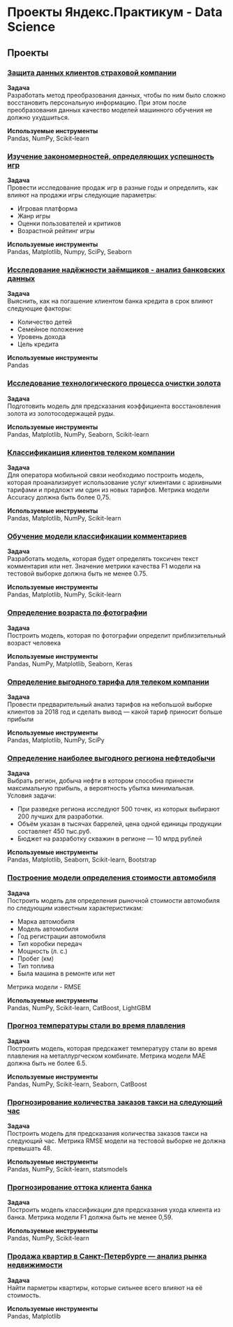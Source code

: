 # Проекты Яндекс.Практикум - Data Science

## Проекты

### [Защита данных клиентов страховой компании](https://github.com/Chap88/Practicum/tree/1884c51724fc49449ae2106a25b727e0f16e41c0/%D0%97%D0%B0%D1%89%D0%B8%D1%82%D0%B0%20%D0%B4%D0%B0%D0%BD%D0%BD%D1%8B%D1%85%20%D0%BA%D0%BB%D0%B8%D0%B5%D0%BD%D1%82%D0%BE%D0%B2%20%D1%81%D1%82%D1%80%D0%B0%D1%85%D0%BE%D0%B2%D0%BE%D0%B9%20%D0%BA%D0%BE%D0%BC%D0%BF%D0%B0%D0%BD%D0%B8%D0%B8)
**Задача**<br>
Разработать метод преобразования данных, чтобы по ним было сложно восстановить персональную информацию. При этом после преобразования данных качество моделей машинного обучения не должно ухудшиться.

**Используемые инструменты**<br>
Pandas, NumPy, Scikit-learn

### [Изучение закономерностей, определяющих успешность игр](https://github.com/Chap88/Practicum/tree/6229a7462bbc8315711df36e3e3956962c9521c5/%D0%98%D0%B7%D1%83%D1%87%D0%B5%D0%BD%D0%B8%D0%B5%20%D0%B7%D0%B0%D0%BA%D0%BE%D0%BD%D0%BE%D0%BC%D0%B5%D1%80%D0%BD%D0%BE%D1%81%D1%82%D0%B5%D0%B9%2C%20%D0%BE%D0%BF%D1%80%D0%B5%D0%B4%D0%B5%D0%BB%D1%8F%D1%8E%D1%89%D0%B8%D1%85%20%D1%83%D1%81%D0%BF%D0%B5%D1%88%D0%BD%D0%BE%D1%81%D1%82%D1%8C%20%D0%B8%D0%B3%D1%80)
**Задача**<br>
Провести исследование продаж игр в разные годы и определить, как влияют на продажи игры следующие параметры:
- Игровая платформа
- Жанр игры
- Оценки пользователей и критиков
- Возрастной рейтинг игры

**Используемые инструменты**<br>
Pandas, Matplotlib, Numpy, SciPy, Seaborn

### [Исследование надёжности заёмщиков - анализ банковских данных](https://github.com/Chap88/Practicum/tree/2df776053d52f91dad17f6a643613b77db426249/%D0%98%D1%81%D1%81%D0%BB%D0%B5%D0%B4%D0%BE%D0%B2%D0%B0%D0%BD%D0%B8%D0%B5%20%D0%BD%D0%B0%D0%B4%D1%91%D0%B6%D0%BD%D0%BE%D1%81%D1%82%D0%B8%20%D0%B7%D0%B0%D1%91%D0%BC%D1%89%D0%B8%D0%BA%D0%BE%D0%B2%20-%20%D0%B0%D0%BD%D0%B0%D0%BB%D0%B8%D0%B7%20%D0%B1%D0%B0%D0%BD%D0%BA%D0%BE%D0%B2%D1%81%D0%BA%D0%B8%D1%85%20%D0%B4%D0%B0%D0%BD%D0%BD%D1%8B%D1%85)
**Задача**<br>
Выяснить, как на погашение клиентом банка кредита в срок влияют следующие факторы:
- Количество детей
- Семейное положение
- Уровень дохода
- Цель кредита

**Используемые инструменты**<br>
Pandas

### [Исследование технологического процесса очистки золота](https://github.com/Chap88/Practicum/tree/fcb4c5230e75a19c45231537f4d7603d89cb5bb9/%D0%98%D1%81%D1%81%D0%BB%D0%B5%D0%B4%D0%BE%D0%B2%D0%B0%D0%BD%D0%B8%D0%B5%20%D1%82%D0%B5%D1%85%D0%BD%D0%BE%D0%BB%D0%BE%D0%B3%D0%B8%D1%87%D0%B5%D1%81%D0%BA%D0%BE%D0%B3%D0%BE%20%D0%BF%D1%80%D0%BE%D1%86%D0%B5%D1%81%D1%81%D0%B0%20%D0%BE%D1%87%D0%B8%D1%81%D1%82%D0%BA%D0%B8%20%D0%B7%D0%BE%D0%BB%D0%BE%D1%82%D0%B0)
**Задача**<br>
Подготовить модель для предсказания коэффициента восстановления золота из золотосодержащей руды.

**Используемые инструменты**<br>
Pandas, Matplotlib, NumPy, Seaborn, Scikit-learn

### [Классификаиция клиентов телеком компании](https://github.com/Chap88/Practicum/tree/3337ad35bdb0c5cfb879609464253df8fd5e93e5/%D0%9A%D0%BB%D0%B0%D1%81%D1%81%D0%B8%D1%84%D0%B8%D0%BA%D0%B0%D0%B8%D1%86%D0%B8%D1%8F%20%D0%BA%D0%BB%D0%B8%D0%B5%D0%BD%D1%82%D0%BE%D0%B2%20%D1%82%D0%B5%D0%BB%D0%B5%D0%BA%D0%BE%D0%BC%20%D0%BA%D0%BE%D0%BC%D0%BF%D0%B0%D0%BD%D0%B8%D0%B8)
**Задача**<br>
Для оператора мобильной связи необходимо построить модель, которая проанализирует использование услуг клиентами с архивными тарифами и предложт им один из новых тарифов. Метрика модели Accuracy должна быть более 0,75.

**Используемые инструменты**<br>
Pandas, Matplotlib, NumPy, Scikit-learn

### [Обучение модели классификации комментариев](https://github.com/Chap88/Practicum/tree/112b3e398bf7475e9431eed70163284b190f35e3/%D0%9E%D0%B1%D1%83%D1%87%D0%B5%D0%BD%D0%B8%D0%B5%20%D0%BC%D0%BE%D0%B4%D0%B5%D0%BB%D0%B8%20%D0%BA%D0%BB%D0%B0%D1%81%D1%81%D0%B8%D1%84%D0%B8%D0%BA%D0%B0%D1%86%D0%B8%D0%B8%20%D0%BA%D0%BE%D0%BC%D0%BC%D0%B5%D0%BD%D1%82%D0%B0%D1%80%D0%B8%D0%B5%D0%B2)
**Задача**<br>
Разработать модель, которая будет определять токсичен текст комментария или нет. Значение метрики качества F1 модели на тестовой выборке должна быть не менее 0.75.

**Используемые инструменты**<br>
Pandas, Matplotlib, NumPy, Scikit-learn

### [Определение возраста по фотографии](https://github.com/Chap88/Practicum/tree/b7794ecf858bdee23f3886d8d8228fdc6ac45328/%D0%9E%D0%BF%D1%80%D0%B5%D0%B4%D0%B5%D0%BB%D0%B5%D0%BD%D0%B8%D0%B5%20%D0%B2%D0%BE%D0%B7%D1%80%D0%B0%D1%81%D1%82%D0%B0%20%D0%BF%D0%BE%20%D1%84%D0%BE%D1%82%D0%BE%D0%B3%D1%80%D0%B0%D1%84%D0%B8%D0%B8)
**Задача**<br>
Построить модель, которая по фотографии определит приблизительный возраст человека

**Используемые инструменты**<br>
Pandas, NumPy, Matplotlib, Seaborn, Keras

### [Определение выгодного тарифа для телеком компании](https://github.com/Chap88/Practicum/tree/4cdd489bd19384a90eeef98b36f5bb7f1540a36d/%D0%9E%D0%BF%D1%80%D0%B5%D0%B4%D0%B5%D0%BB%D0%B5%D0%BD%D0%B8%D0%B5%20%D0%B2%D1%8B%D0%B3%D0%BE%D0%B4%D0%BD%D0%BE%D0%B3%D0%BE%20%D1%82%D0%B0%D1%80%D0%B8%D1%84%D0%B0%20%D0%B4%D0%BB%D1%8F%20%D1%82%D0%B5%D0%BB%D0%B5%D0%BA%D0%BE%D0%BC%20%D0%BA%D0%BE%D0%BC%D0%BF%D0%B0%D0%BD%D0%B8%D0%B8)
**Задача**<br>
Провести предварительный анализ тарифов на небольшой выборке клиентов за 2018 год и сделать вывод — какой тариф приносит больше прибыли

**Используемые инструменты**<br>
Pandas, Matplotlib, NumPy, SciPy

### [Определение наиболее выгодного региона нефтедобычи](https://github.com/Chap88/Practicum/tree/907882e190a7444dbd7bbb65f4df11d1fd0bee4e/%D0%9E%D0%BF%D1%80%D0%B5%D0%B4%D0%B5%D0%BB%D0%B5%D0%BD%D0%B8%D0%B5%20%D0%BD%D0%B0%D0%B8%D0%B1%D0%BE%D0%BB%D0%B5%D0%B5%20%D0%B2%D1%8B%D0%B3%D0%BE%D0%B4%D0%BD%D0%BE%D0%B3%D0%BE%20%D1%80%D0%B5%D0%B3%D0%B8%D0%BE%D0%BD%D0%B0%20%D0%BD%D0%B5%D1%84%D1%82%D0%B5%D0%B4%D0%BE%D0%B1%D1%8B%D1%87%D0%B8)
**Задача**<br>
Выбрать регион, добыча нефти в котором способна принести максимальную прибыль, а вероятность убытка минимальная.<br>
Условия задачи:
- При разведке региона исследуют 500 точек, из которых выбирают 200 лучших для разработки.
- Объём указан в тысячах баррелей, цена одной единицы продукции составляет 450 тыс.руб.
- Бюджет на разработку скважин в регионе — 10 млрд рублей

**Используемые инструменты**<br>
Pandas, Matplotlib, Seaborn, Scikit-learn, Bootstrap

### [Построение модели определения стоимости автомобиля](https://github.com/Chap88/Practicum/tree/907882e190a7444dbd7bbb65f4df11d1fd0bee4e/%D0%9F%D0%BE%D1%81%D1%82%D1%80%D0%BE%D0%B5%D0%BD%D0%B8%D0%B5%20%D0%BC%D0%BE%D0%B4%D0%B5%D0%BB%D0%B8%20%D0%BE%D0%BF%D1%80%D0%B5%D0%B4%D0%B5%D0%BB%D0%B5%D0%BD%D0%B8%D1%8F%20%D1%81%D1%82%D0%BE%D0%B8%D0%BC%D0%BE%D1%81%D1%82%D0%B8%20%D0%B0%D0%B2%D1%82%D0%BE%D0%BC%D0%BE%D0%B1%D0%B8%D0%BB%D1%8F)
**Задача**<br>
Построить модель для определения рыночной стоимости автомобиля по следующим известным характеристикам:
- Марка автомобиля
- Модель автомобиля
- Год регистрации автомобиля
- Тип коробки передач
- Мощность (л. с.)
- Пробег (км)
- Тип топлива
- Была машина в ремонте или нет

Метрика модели - RMSE

**Используемые инструменты**<br>
Pandas, NumPy, Scikit-learn, CatBoost, LightGBM

### [Прогноз температуры стали во время плавления](https://github.com/Chap88/Practicum/tree/907882e190a7444dbd7bbb65f4df11d1fd0bee4e/%D0%9F%D1%80%D0%BE%D0%B3%D0%BD%D0%BE%D0%B7%20%D1%82%D0%B5%D0%BC%D0%BF%D0%B5%D1%80%D0%B0%D1%82%D1%83%D1%80%D1%8B%20%D1%81%D1%82%D0%B0%D0%BB%D0%B8%20%D0%B2%D0%BE%20%D0%B2%D1%80%D0%B5%D0%BC%D1%8F%20%D0%BF%D0%BB%D0%B0%D0%B2%D0%BB%D0%B5%D0%BD%D0%B8%D1%8F)
**Задача**<br>
Построить модель, которая предскажет температуру стали во время плавления на металлургческом комбинате. Метрика модели MAE должна быть не более 6.5.

**Используемые инструменты**<br>
Pandas, NumPy, Scikit-learn, Seaborn, CatBoost

### [Прогнозирование количества заказов такси на следующий час](https://github.com/Chap88/Practicum/tree/907882e190a7444dbd7bbb65f4df11d1fd0bee4e/%D0%9F%D1%80%D0%BE%D0%B3%D0%BD%D0%BE%D0%B7%D0%B8%D1%80%D0%BE%D0%B2%D0%B0%D0%BD%D0%B8%D0%B5%20%D0%BA%D0%BE%D0%BB%D0%B8%D1%87%D0%B5%D1%81%D1%82%D0%B2%D0%B0%20%D0%B7%D0%B0%D0%BA%D0%B0%D0%B7%D0%BE%D0%B2%20%D1%82%D0%B0%D0%BA%D1%81%D0%B8%20%D0%BD%D0%B0%20%D1%81%D0%BB%D0%B5%D0%B4%D1%83%D1%8E%D1%89%D0%B8%D0%B9%20%D1%87%D0%B0%D1%81)
**Задача**<br>
Построить модель для предсказания количества заказов такси на следующий час. Метрика RMSE модели на тестовой выборке не должна превышать 48.

**Используемые инструменты**<br>
Pandas, NumPy, Scikit-learn, statsmodels

### [Прогнозирование оттока клиента банка](https://github.com/Chap88/Practicum/tree/907882e190a7444dbd7bbb65f4df11d1fd0bee4e/%D0%9F%D1%80%D0%BE%D0%B3%D0%BD%D0%BE%D0%B7%D0%B8%D1%80%D0%BE%D0%B2%D0%B0%D0%BD%D0%B8%D0%B5%20%D0%BE%D1%82%D1%82%D0%BE%D0%BA%D0%B0%20%D0%BA%D0%BB%D0%B8%D0%B5%D0%BD%D1%82%D0%B0%20%D0%B1%D0%B0%D0%BD%D0%BA%D0%B0)
**Задача**<br>
Построить модель классификации для предсказания ухода клиента из банка. Метрика модели F1 должна быть не менее 0,59.

**Используемые инструменты**<br>
Pandas, NumPy, Scikit-learn

### [Продажа квартир в Санкт-Петербурге — анализ рынка недвижимости](https://github.com/Chap88/Practicum/tree/907882e190a7444dbd7bbb65f4df11d1fd0bee4e/%D0%9F%D1%80%D0%BE%D0%B4%D0%B0%D0%B6%D0%B0%20%D0%BA%D0%B2%D0%B0%D1%80%D1%82%D0%B8%D1%80%20%D0%B2%20%D0%A1%D0%B0%D0%BD%D0%BA%D1%82-%D0%9F%D0%B5%D1%82%D0%B5%D1%80%D0%B1%D1%83%D1%80%D0%B3%D0%B5%20%E2%80%94%20%D0%B0%D0%BD%D0%B0%D0%BB%D0%B8%D0%B7%20%D1%80%D1%8B%D0%BD%D0%BA%D0%B0%20%D0%BD%D0%B5%D0%B4%D0%B2%D0%B8%D0%B6%D0%B8%D0%BC%D0%BE%D1%81%D1%82%D0%B8)
**Задача**<br>
Найти парметры квартиры, которые сильнее всего влияют на её стоимость.

**Используемые инструменты**<br>
Pandas, Matplotlib




